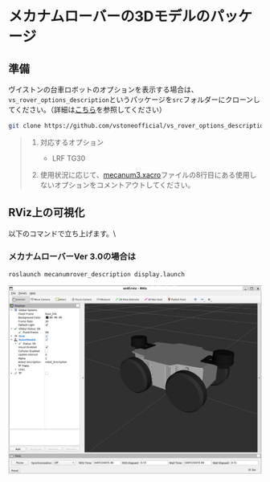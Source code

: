 # メカナムローバーの3Dモデルのパッケージ

## 準備
ヴイストンの台車ロボットのオプションを表示する場合は、`vs_rover_options_description`というパッケージを`src`フォルダーにクローンしてください。（詳細は[こちら](https://github.com/vstoneofficial/vs_rover_options_description.git)を参照してください）
```bash
git clone https://github.com/vstoneofficial/vs_rover_options_description.git
```
> 1. 対応するオプション
>       - LRF TG30
> 
> 2. 使用状況に応じて、[mecanum3.xacro](./urdf/mecanum3.xacro)ファイルの8行目にある使用しないオプションをコメントアウトしてください。

## RViz上の可視化
以下のコマンドで立ち上げます。\
### メカナムローバーVer 3.0の場合は
```bash
roslaunch mecanumrover_description display.launch
```
![](images/mecanum3_description.png)
